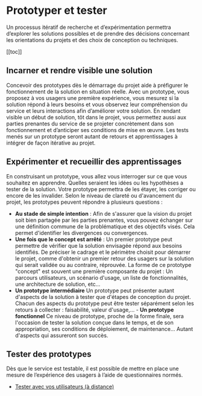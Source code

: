 # Prototyper et tester

Un processus itératif de recherche et d’expérimentation permettra d’explorer les solutions possibles et de prendre des décisions concernant les orientations du projets et des choix de conception ou techniques.

[[toc]]

## Incarner et rendre visible une solution
Concevoir des prototypes dès le démarrage du projet aide à préfigurer le fonctionnement de la solution en situation réelle.
Avec un prototype, vous proposez à vos usagers une première expérience, vous mesurez si la solution répond à leurs besoins et vous observez leur compréhension du service et leurs interactions afin d’améliorer votre solution. En rendant visible un début de solution, tôt dans le projet, vous permettez aussi aux parties prenantes du service de se projeter concrètement dans son fonctionnement et d’anticiper ses conditions de mise en œuvre.
Les tests menés sur un prototype seront autant de retours et apprentissages à intégrer de façon itérative au projet.

## Expérimenter et recueillir des apprentissages
En construisant un prototype, vous allez vous interroger sur ce que vous souhaitez en apprendre. Quelles seraient les idées ou les hypothèses a tester de la solution. Votre prototype permettra de les étayer, les corriger ou encore de les invalider.
Selon le niveau de clareté ou d'avancement du projet, les prototypes peuvent répondre à plusieurs questions :
- **Au stade de simple intention** : Afin de s'assurer que la vision du projet soit bien partagée par les parties prenantes, vous pouvez échanger sur une définition commune de la problématique et des objectifs visés. Cela permet d'identifier les divergences ou convergences.
- **Une fois que le concept est arrêté** : Un premier prototype peut permettre de vérifier que la solution envisagée répond aux besoins identifiés. De préciser le cadrage et le périmètre choisit pour démarrer le projet, comme d'obtenir un premier retour des usagers sur la solution qui serait validée ou au contraire, réprouvée. La forme de ce prototype "concept" est souvent une première composante du projet : Un parcours utilisateurs, un scénario d'usage, un liste de fonctionnalités, une architecture de solution, etc...
- **Un prototype intermédiaire**
Un prototype peut présenter autant d'aspects de la solution à tester que d'étapes de conception du projet. Chacun des aspects du prototype peut être tester séparément selon les retours à collecter : faisabilité, valeur d'usage,...
- **Un prototype fonctionnel**
Ce niveau de prototype, proche de la forme finale, sera l'occasion de tester la solution conçue dans le temps, et de son appropriation, ses conditions de déploiement, de maintenance... Autant d'aspects qui assureront son succès.

## Tester des prototypes
Dès que le service est testable, il est possible de mettre en place une mesure de l’expérience des usagers à l’aide de questionnaires normés.
- [Tester avec vos utilisateurs (à distance)](https://doc.incubateur.net/design/nos-rendez-vous-design/formation/tester-avec-vos-utilisateurs-a-distance)
